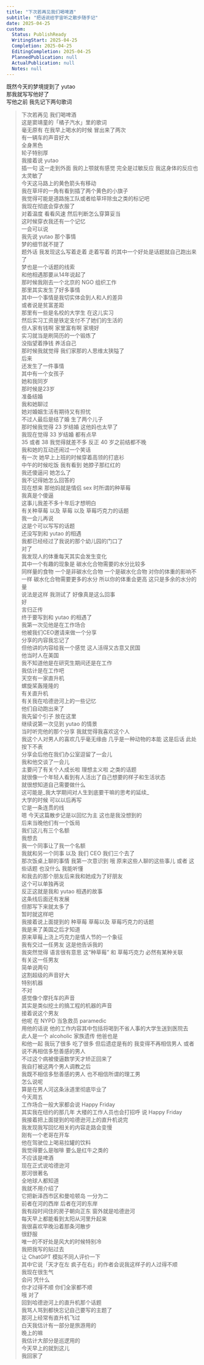 ```yaml
---
title: "下次若再见我们喝啤酒"
subtitle: "把话说给宇宙听之散步随手记"
date: 2025-04-25
custom:
  Status: PublishReady
  WritingStart: 2025-04-25
  Completion: 2025-04-25
  EditingCompletion: 2025-04-25
  PlannedPublication: null
  ActualPublication: null
  Notes: null
---    
```

既然今天的梦境提到了 yutao  
那我就写写他好了    
写他之前 我先记下两句歌词    
> 下次若再见 我们喝啤酒  
> 这是窦靖童的「橘子汽水」里的歌词  
> 毫无原有 在我早上喝水的时候 冒出来了两次     
有一辆车的声音好大  
全身黑色  
轮子特别厚    
我接着说 yutao  
插一句 这一走到外面 我的上颚就有感觉 完全是过敏反应 我这身体的反应也太灵敏了     
今天这马路上的黄色箭头有移动  
我在草坪的一角有看到插了两个黄色的小旗子  
我觉得可能是道路施工队或者给草坪除虫之类的标记吧    
我现在彻底会穿衣服了  
对着温度 看看风速 然后判断怎么穿算妥当    
这时候穿衣我还有一个记忆  
一会可以说  
我先说 yutao 那个事情    
梦的细节就不提了  
题外话 我发现这么写着走着 走着写着 的其中一个好处是话题就自己跑出来了  
梦也是一个话题的线索  
和他相遇那要从14年说起了    
那时候我刚去一个北京的 NGO 组织工作  
那里其实发生了好多事情  
其中一个事情是我切实体会到人和人的差异  
或者说是贫富差距  
那里有一些是名校的大学生 在这儿实习  
然后实习工资是铁定支付不了她们的生活的  
但人家有钱啊 家里富有啊 家境好  
实习就当是刷简历的一个锻炼了  
没指望着挣钱 养活自己  
那时候我就觉得 我们家那的人思维太狭隘了    
后来  
还发生了一件事情  
其中有一个女孩子  
她和我同岁  
那时候是23岁  
准备结婚  
我和她聊过  
她对婚姻生活有期待又有担忧  
不过人最后是结了婚 生了两个儿子    
那时候我觉得 23 岁结婚 这他妈也太早了  
我现在觉得 33 岁结婚 都有点早  
35 或者 38 我觉得就差不多 反正 40 岁之前结都不晚    
我和她的互动还闹过一个笑话  
有一次 她早上上班的时候穿着高领的打底衫  
中午的时候吃饭 我有看到 她脖子那红红的  
我还傻逼问 她怎么了  
我不记得她怎么回答的  
现在想来 那他妈就是情侣 sex 时所谓的种草莓  
我真是个傻逼  
这事儿我差不多十年后才想明白    
有关种草莓 以及 草莓 以及 草莓巧克力的话题  
我一会儿再说  
这是个可以写写的话题    
还没写到和 yutao 的相遇  
我都已经经过了我说的那个幼儿园的门口了    
对了  
我发现人的体重每天其实会发生变化  
其中一个有趣的现象是 碳水化合物需要的水分比较多  
同样量的食物 一个是非碳水化合物 一个是碳水化合物 对你的体重的影响不一样 碳水化合物需要更多的水分 所以你的体重会更高 这只是多余的水分的量  
说法是这样 我测试了 好像真是这么回事    
好  
言归正传  
终于要写到和 yutao 的相遇了  
我第一次见他是在工作场合  
他被我们CEO邀请来做一个分享  
分享的内容我忘记了  
但他讲的内容给我一个感觉 这人活得又古意又民国    
他当时人在美国  
我不知道他是在研究生期间还是在工作  
我估计是在工作吧    
天空有一家直升机  
螺旋桨轰隆隆的    
有关直升机  
有关我在哈德逊河上的一些记忆  
他们自动跑出来了  
我先留个引子 放在这里    
继续说第一次见到 yutao 的情景  
当时听完他的那个分享 我就觉得我喜欢这个人  
我这个人对男人的喜欢几乎毫无缘由 几乎是一种动物的本能 这是后话 此处按下不表  
分享会后他在我们办公室逗留了一会儿  
我和他交谈了一会儿  
主要问了有关个人成长啦 理想主义啦 之类的话题  
就很像一个年轻人看到有人活出了自己想要的样子和生活状态  
就很想知道自己需要做什么  
这可能是\_我大学期间对人生到底要干嘛的思考的延续\_  
大学的时候 可以以后再写  
它是一条连贯的线    
嗯 今天这篇散步记是以回忆为主 这也是我没想到的    
后来当晚他们有一个饭局  
我们这儿有三个名额  
我想去  
我一个同事让了我一个名额  
我就和另一个同事 以及 我们 CEO 我们三个去了  
那次饭桌上聊的事情 我第一次意识到 哦 原来这些人聊的这些事儿 或者 这些话题 也没什么 我能听懂  
和我去的那个朋友后来我和她成为了好朋友  
这个可以单独再说  
反正这就是我和 yutao 相遇的故事  
这条线后面还有发展  
但那写下来就太多了  
暂时就这样吧    
我接着说上面提到的 种草莓 草莓以及 草莓巧克力的话题  
我是来了美国之后才知道  
原来草莓上浇上巧克力是情人节的一个象征  
我有交过一任男友 这是他告诉我的  
我突然觉得 语言很有意思 这“种草莓” 和 草莓巧克力 必然有某种关联    
有关这一任男友  
简单说两句    
这割超级的声音好大  
特别机器  
不对  
感觉像个摩托车的声音  
其实是类似挖土的搞工程的机器的声音    
接着说这个男友  
他呢 在 NYPD 当急救员 paramedic  
用他的话说 他的工作内容其中包括将喝到不省人事的大学生送到医院去  
此人是一个 alcoholic 家族遗传 他爸也是  
和他一起 我玩了很多 吃了很多 但后遗症是有的 我变得不再相信男人 或者说不再相信多愁善感的男人  
不过这个病被傻逼数学天才矫正回来了  
我自打被这两个男人调教之后  
我既不相信多愁善感的男人 也不相信所谓的理工男  
怎么说呢  
算是在男人河这条泳道里彻底毕业了    
今天周五  
工作场合一般大家都会说 Happy Friday  
其实我在纽约的那几年 大楼的工作人员也会打招呼 说 Happy Friday    
我接着把上面提到的哈德逊河上的直升机说完  
我发现我写回忆相关的内容走路会变慢    
刚有一个老哥在开车  
他在驾驶位上喝易拉罐的饮料  
我觉得要么是咖啡 要么是红牛之类的  
不应该是啤酒    
现在正式说哈德逊河  
那河很著名  
全地球人都知道  
我就不用介绍了  
它把新泽西市区和曼哈顿岛 一分为二  
前者在河的西岸 后者在河的东岸  
我有段时间住的房子朝向正东 窗外就是哈德逊河  
每天早上都能看到太阳从河里升起来    
我很喜欢早晚沿着那条河散步  
很舒服  
唯一的不好处是风大的时候特别冷    
我把我写的贴过去  
让 ChatGPT 模拟不同人评价一下  
其中它说「天才在左 疯子在右」的作者会说我这样子的人过得不顺  
我现在很生气  
会问 凭什么  
你才过得不顺 你们全家都不顺     
哦 对了  
回到哈德逊河上的直升机那个话题  
我骂人骂到都快忘记自己要写的主题了  
那河上经常有直升机飞过  
白天我估计有一部分是旅游用的  
晚上的嘛  
我估计大部分是巡逻用的    
今天早上的就到这儿  
我回家了    

